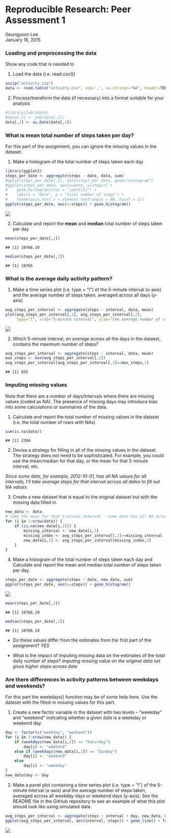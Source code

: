 # Reproducible Research: Peer Assessment 1
Seungyoon Lee  
January 16, 2015  

### Loading and preprocessing the data

Show any code that is needed to

1. Load the data (i.e. read.csv())

```r
unzip("activity.zip")
data <- read.table("activity.csv", sep=',', na.strings="NA", header=TRUE, stringsAsFactors=FALSE)
```

2. Process/transform the data (if necessary) into a format suitable for your analysis

```r
#library(lubridate)
#data[,2] <- ymd(data[,2])
data[,2] <- as.Date(data[,2])
```


### What is mean total number of steps taken per day?
For this part of the assignment, you can ignore the missing values in the dataset.

1. Make a histogram of the total number of steps taken each day

```r
library(ggplot2)
steps_per_date <- aggregate(steps ~ date, data, sum)
#qplot(steps_per_date[,2], data=steps_per_date, geom="histogram")
#ggplot(steps_per_date, aes(x=date, y=steps)) +
#    geom_histogram(stat = "identity") +
#    labs(x = "Date", y = "total number of steps") + 
#    theme(axis.text.x = element_text(angle = 90, hjust = 1))
ggplot(steps_per_date, aes(x=steps)) + geom_histogram()
```

![](./PA1_template_files/figure-html/unnamed-chunk-3-1.png) 

2. Calculate and report the **mean** and **median** total number of steps taken per day

```r
mean(steps_per_date[,2])
```

```
## [1] 10766.19
```

```r
median(steps_per_date[,2])
```

```
## [1] 10765
```

### What is the average daily activity pattern?

1. Make a time series plot (i.e. type = "l") of the 5-minute interval (x-axis) and the average number of steps taken, averaged across all days (y-axis)


```r
avg_steps_per_interval <- aggregate(steps ~ interval, data, mean)
plot(avg_steps_per_interval[,1], avg_steps_per_interval[,2],
     type="l", xlab="5-minute interval", ylab="the average number of steps")
```

![](./PA1_template_files/figure-html/unnamed-chunk-5-1.png) 

2. Which 5-minute interval, on average across all the days in the dataset, contains the maximum number of steps?


```r
avg_steps_per_interval <- aggregate(steps ~ interval, data, mean)
max_steps <- max(avg_steps_per_interval[,2])
avg_steps_per_interval[avg_steps_per_interval[,2]==max_steps,1]
```

```
## [1] 835
```

### Imputing missing values

Note that there are a number of days/intervals where there are missing values (coded as NA). The presence of missing days may introduce bias into some calculations or summaries of the data.

1. Calculate and report the total number of missing values in the dataset (i.e. the total number of rows with NAs)


```r
sum(is.na(data))
```

```
## [1] 2304
```

2. Devise a strategy for filling in all of the missing values in the dataset. The strategy does not need to be sophisticated. For example, you could use the mean/median for that day, or the mean for that 5-minute interval, etc.

*Since some date, for example, 2012-10-01, has all NA values for all intervals,
I'll take average steps for that interval across all dates to fill out NA values*

3. Create a new dataset that is equal to the original dataset but with the missing data filled in.


```r
new_data <- data
# take the mean for that 5-minute interval - some date has all NA across all interval
for (i in 1:nrow(data)) {
    if (is.na(new_data[i,1])) {
        missing_interval <- new_data[i,3]
        missing_index <- avg_steps_per_interval[,1]==missing_interval
        new_data[i,1] <- avg_steps_per_interval[missing_index,2]
    }
}
```

4. Make a histogram of the total number of steps taken each day and Calculate and report the mean and median total number of steps taken per day. 


```r
steps_per_date <- aggregate(steps ~ date, new_data, sum)
ggplot(steps_per_date, aes(x=steps)) + geom_histogram()
```

![](./PA1_template_files/figure-html/unnamed-chunk-9-1.png) 

```r
mean(steps_per_date[,2])
```

```
## [1] 10766.19
```

```r
median(steps_per_date[,2])
```

```
## [1] 10766.19
```

* Do these values differ from the estimates from the first part of the assignment?  *YES*

* What is the impact of imputing missing data on the estimates of the total daily number of steps? *imputing missing value on the original data set gives higher steps across date*

### Are there differences in activity patterns between weekdays and weekends?

For this part the weekdays() function may be of some help here. Use the dataset with the filled-in missing values for this part.

1. Create a new factor variable in the dataset with two levels – “weekday” and “weekend” indicating whether a given date is a weekday or weekend day.


```r
day <- factor(c("weekday", "weekend"))
for (i in 1:nrow(new_data)) {
    if (weekdays(new_data[i,2]) == "Saturday")
        day[i] <- "weekend"
    else if (weekdays(new_data[i,2]) == "Sunday")
        day[i] <- "weekend"
    else
        day[i] <- "weekday"
}
new_data$day <- day
```

2. Make a panel plot containing a time series plot (i.e. type = "l") of the 5-minute interval (x-axis) and the average number of steps taken, averaged across all weekday days or weekend days (y-axis). See the README file in the GitHub repository to see an example of what this plot should look like using simulated data.


```r
avg_steps_per_interval <- aggregate(steps ~ interval + day, new_data, mean)
ggplot(avg_steps_per_interval, aes(interval, steps)) + geom_line() + facet_wrap(~day, nrow=2)
```

![](./PA1_template_files/figure-html/unnamed-chunk-11-1.png) 

